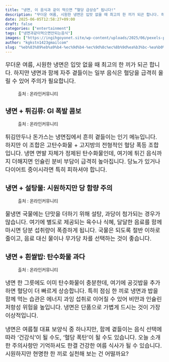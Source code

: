 ```yaml
---
title: "냉면, 이 음식과 같이 먹으면 “혈당 급상승” 됩니다!"
description: "무더운 여름, 시원한 냉면은 입맛 없을 때 최고의 한 끼가 되곤 합니다. 하지만 냉면과 함께 자주 곁들이는 일부 음식은 혈당을 급격히 올릴 수 있어 주의가 필요합니다."
date: 2025-06-05T12:58:27+09:00
draft: false
categories: ["entertainment"]
tags: ["냉면과같이먹으면안되는음식"]
images: ["https://ingihgoyonet.site/wp-content/uploads/2025/06/pexels-passengerslover-31892093-1024x683.jpg", "https://ingihgoyonet.site/wp-content/uploads/2025/06/pexels-qjpioneer-5305438-1024x683.jpg", "https://ingihgoyonet.site/wp-content/uploads/2025/06/pexels-timur-weber-8679627-679x1024.jpg", "https://ingihgoyonet.site/wp-content/uploads/2025/06/pexels-polina-tankilevitch-4110251-1024x683.jpg"]
author: "kgkstn1423gmailcom"
slug: "%eb%83%89%eb%a9%b4-%ec%9d%b4-%ec%9d%8c%ec%8b%9d%ea%b3%bc-%ea%b0%99%ec%9d%b4-%eb%a8%b9%ec%9c%bc%eb%a9%b4-%ed%98%88%eb%8b%b9-%ea%b8%89%ec%83%81%ec%8a%b9-%eb%90%a9%eb%8b%88%eb%8b%a4"
---
```


<p style="font-size:18px">무더운 여름, 시원한 냉면은 입맛 없을 때 최고의 한 끼가 되곤 합니다. 하지만 냉면과 함께 자주 곁들이는 일부 음식은 혈당을 급격히 올릴 수 있어 주의가 필요합니다.</p> <figure ><img src="https://ingihgoyonet.site/wp-content/uploads/2025/06/pexels-passengerslover-31892093-1024x683.jpg" alt="" style="aspect-ratio:16/9;object-fit:cover"/><figcaption >출처 : 온라인커뮤니티</figcaption></figure> <h2 >냉면 + 튀김류: GI 폭발 콤보</h2> <figure ><img src="https://ingihgoyonet.site/wp-content/uploads/2025/06/pexels-qjpioneer-5305438-1024x683.jpg" alt="" style="aspect-ratio:16/9;object-fit:cover"/><figcaption >출처 : 온라인커뮤니티</figcaption></figure> <p style="font-size:18px">튀김만두나 돈가스는 냉면집에서 흔히 곁들이는 인기 메뉴입니다. 하지만 이 조합은 고탄수화물 + 고지방의 전형적인 혈당 폭등 조합입니다. 냉면 면발 자체가 정제된 탄수화물인데, 여기에 튀긴 음식까지 더해지면 인슐린 분비 부담이 급격히 높아집니다. 당뇨가 있거나 다이어트 중이시라면 특히 피하셔야 합니다.</p> <h2 >냉면 + 설탕물: 시원하지만 당 함량 주의</h2> <figure ><img src="https://ingihgoyonet.site/wp-content/uploads/2025/06/pexels-timur-weber-8679627-679x1024.jpg" alt="" style="aspect-ratio:16/9;object-fit:cover"/><figcaption >출처 : 온라인커뮤니티</figcaption></figure> <p style="font-size:18px">물냉면 국물에는 단맛을 더하기 위해 설탕, 과당이 첨가되는 경우가 많습니다. 여기에 별도로 제공되는 육수나 식혜, 달달한 음료를 함께 마시면 당분 섭취량이 폭증하게 됩니다. 국물은 되도록 절반 이하로 줄이고, 음료 대신 물이나 무가당 차를 선택하는 것이 좋습니다.</p> <h2 >냉면 + 흰쌀밥: 탄수화물 과다</h2> <figure ><img src="https://ingihgoyonet.site/wp-content/uploads/2025/06/pexels-polina-tankilevitch-4110251-1024x683.jpg" alt="" style="aspect-ratio:16/9;object-fit:cover"/><figcaption >출처 : 온라인커뮤니티</figcaption></figure> <p style="font-size:18px">냉면 한 그릇에도 이미 탄수화물이 충분한데, 여기에 공깃밥을 추가하면 혈당이 더 빠르게 상승합니다. 특히 점심 한 끼로 냉면과 밥을 함께 먹는 습관은 에너지 과잉 섭취로 이어질 수 있어 비만과 인슐린 저항성 위험을 높입니다. 냉면은 단품으로 가볍게 드시는 것이 가장 이상적입니다.</p> <p style="font-size:18px">냉면은 여름철 대표 보양식 중 하나지만, 함께 곁들이는 음식 선택에 따라 ‘건강식’이 될 수도, ‘혈당 폭탄’이 될 수도 있습니다. 오늘 소개한 주의사항만 기억하셔도 한결 건강한 여름 식사가 될 수 있습니다. 시원하지만 현명한 한 끼로 실천해 보는 건 어떨까요?</p>